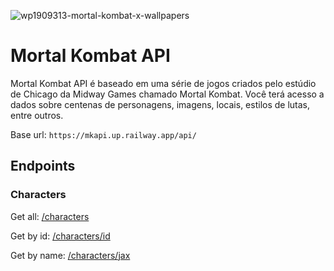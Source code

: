 ![wp1909313-mortal-kombat-x-wallpapers](https://user-images.githubusercontent.com/52705622/211174615-24e39c2d-22a2-436f-9036-aa26acca2391.jpg)

<h1>Mortal Kombat API</h1>

Mortal Kombat API é baseado em uma série de jogos criados pelo estúdio de Chicago da Midway Games chamado Mortal Kombat. Você terá acesso a dados sobre centenas de personagens, imagens, locais, estilos de lutas, entre outros.

Base url: ```https://mkapi.up.railway.app/api/```

## Endpoints

### Characters

Get all: <a href="https://mkapi.up.railway.app/api/characters" target="_blank" rel="noopener noreferrer">/characters</a>

Get by id: <a href="https://mkapi.up.railway.app/api/characters/63b839cf3bf0c1070c1dd122" target="_blank" rel="noopener noreferrer">/characters/id</a>

Get by name: <a href="https://mkapi.up.railway.app/api/characters/jax" target="_blank" rel="noopener noreferrer">/characters/jax</a>

